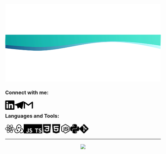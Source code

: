 ![](https://github.com/Znichu/Znichu/blob/master/img/top_.png)

### Connect with me:
  <p>
    <a href="https://www.linkedin.com/in/sergey-neplashov" alt="Linkedin"><img align="left" width="30px" src="https://github.com/Znichu/Znichu/blob/master/img/linkedin.svg"></a>
    <a href="https://t.me/Znichu" alt="Telegram"><img align="left" width="30px" src="https://github.com/Znichu/Znichu/blob/master/img/telegram.svg"></a>
    <a href="mailto:sergeyznich@gmail.com" alt="Contact me"><img align="left" width="30px" src="https://github.com/Znichu/Znichu/blob/master/img/gmail.svg"></a>
  </p> 

<br/>

### Languages and Tools:
<p>
  <img align="left" width="30px" alt="React" src="https://github.com/Znichu/Znichu/blob/master/img/skills/react.svg" />
  <img align="left" width="30px" alt="Redux" src="https://github.com/Znichu/Znichu/blob/master/img/skills/redux.svg" />
  <img align="left" width="30px" alt="JavaScript" src="https://github.com/Znichu/Znichu/blob/master/img/skills/javascript.svg" />
  <img align="left" width="30px" alt="TypeScript" src="https://github.com/Znichu/Znichu/blob/master/img/skills/typescript.svg" />
  <img align="left" width="30px" alt="CSS3" src="https://github.com/Znichu/Znichu/blob/master/img/skills/css3.svg" />
  <img align="left" width="30px" alt="HTML5" src="https://github.com/Znichu/Znichu/blob/master/img/skills/html5.svg" />
  <img align="left" width="30px" alt="Nodejs" src="https://github.com/Znichu/Znichu/blob/master/img/skills/node-dot-js.svg" />
  <img align="left" width="30px" alt="Python" src="https://github.com/Znichu/Znichu/blob/master/img/skills/python.svg" />
  <img align="left" width="30px" alt="Git" src="https://github.com/Znichu/Znichu/blob/master/img/skills/git.svg" />
</p>

<br/>
<br/>

<hr>

<p align="center">
<img align="center" src="https://github-readme-stats.vercel.app/api?username=Znichu&show_icons=true&line_height=21&theme=nord"/>
</p>

